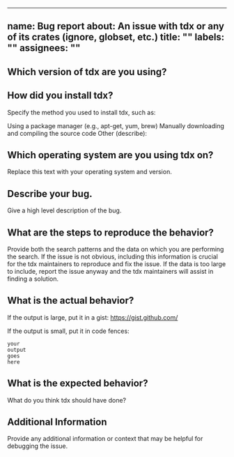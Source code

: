 <!-- /*************************
 *  Copyright (c) xTekC.      *
 *  Licensed under MPL-2.0.   *
 *  See LICENSE for details.  *
 *                            *
 ******************************/ -->

---
name: Bug report
about: An issue with tdx or any of its crates (ignore, globset, etc.)
title: ""
labels: ""
assignees: ""
---

## Which version of tdx are you using?

<!-- Replace this text with the output of `tdx -V`. -->

## How did you install tdx?

Specify the method you used to install tdx, such as:

Using a package manager (e.g., apt-get, yum, brew)
Manually downloading and compiling the source code
Other (describe):

## Which operating system are you using tdx on?

Replace this text with your operating system and version.

## Describe your bug.

Give a high level description of the bug.

## What are the steps to reproduce the behavior?

Provide both the search patterns and the data on which you are performing the search. If the issue is not obvious, including this information is crucial for the tdx maintainers to reproduce and fix the issue. If the data is too large to include, report the issue anyway and the tdx maintainers will assist in finding a solution.

## What is the actual behavior?

<!-- Show the command you ran and the actual output. Include the `--debug` flag in
your invocation of tdx. -->

If the output is large, put it in a gist: https://gist.github.com/

If the output is small, put it in code fences:

```
your
output
goes
here
```

## What is the expected behavior?

What do you think tdx should have done?

## Additional Information

Provide any additional information or context that may be helpful for debugging the issue.
